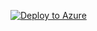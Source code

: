 [![Deploy to Azure](http://azuredeploy.net/deploybutton.png)](https://portal.azure.com/#create/Microsoft.Template/uri/https://github.com/digitalgridlock/test03/azure-resource-manager/azure.deployment.with-repo.json",>)
